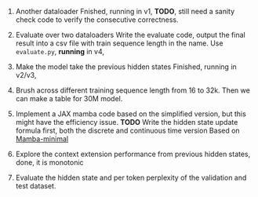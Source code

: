 1. Another dataloader
    Fnished, running in v1, **TODO**, still need a sanity check code to verify the consecutive correctness. 

2. Evaluate over two dataloaders
    Write the evaluate code, output the final result into a csv file with train sequence length in the name. 
    Use `evaluate.py`, **running** in v4, 

3. Make the model take the previous hidden states
    Finished, running in v2/v3, 

4. Brush across different training sequence length from 16 to 32k. 
    Then we can make a table for 30M model. 

5. Implement a JAX mamba code based on the simplified version, but this might have the efficiency issue. 
    **TODO** Write the hidden state update formula first, both the discrete and continuous time version
    Based on [Mamba-minimal](https://github.com/johnma2006/mamba-minimal)

6. Explore the context extension performance from previous hidden states, done, it is monotonic

7. Evaluate the hidden state and per token perplexity of the validation and test dataset. 
